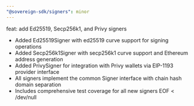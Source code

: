 ```yaml
---
"@sovereign-sdk/signers": minor
---
```


feat: add Ed25519, Secp256k1, and Privy signers

- Added Ed25519Signer with ed25519 curve support for signing operations
- Added Secp256k1Signer with secp256k1 curve support and Ethereum address generation
- Added PrivySigner for integration with Privy wallets via EIP-1193 provider interface
- All signers implement the common Signer interface with chain hash domain separation
- Includes comprehensive test coverage for all new signers
EOF < /dev/null